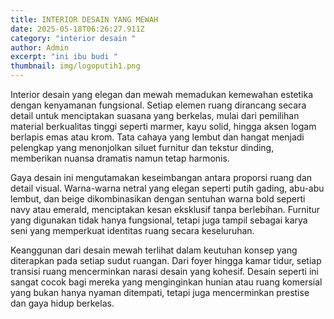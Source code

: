 ```yaml
---
title: INTERIOR DESAIN YANG MEWAH
date: 2025-05-18T06:26:27.911Z
category: "interior desain "
author: Admin
excerpt: "ini ibu budi "
thumbnail: img/logoputih1.png
---
```

<!--StartFragment-->

Interior desain yang elegan dan mewah memadukan kemewahan estetika dengan kenyamanan fungsional. Setiap elemen ruang dirancang secara detail untuk menciptakan suasana yang berkelas, mulai dari pemilihan material berkualitas tinggi seperti marmer, kayu solid, hingga aksen logam berlapis emas atau krom. Tata cahaya yang lembut dan hangat menjadi pelengkap yang menonjolkan siluet furnitur dan tekstur dinding, memberikan nuansa dramatis namun tetap harmonis.

Gaya desain ini mengutamakan keseimbangan antara proporsi ruang dan detail visual. Warna-warna netral yang elegan seperti putih gading, abu-abu lembut, dan beige dikombinasikan dengan sentuhan warna bold seperti navy atau emerald, menciptakan kesan eksklusif tanpa berlebihan. Furnitur yang digunakan tidak hanya fungsional, tetapi juga tampil sebagai karya seni yang memperkuat identitas ruang secara keseluruhan.

Keanggunan dari desain mewah terlihat dalam keutuhan konsep yang diterapkan pada setiap sudut ruangan. Dari foyer hingga kamar tidur, setiap transisi ruang mencerminkan narasi desain yang kohesif. Desain seperti ini sangat cocok bagi mereka yang menginginkan hunian atau ruang komersial yang bukan hanya nyaman ditempati, tetapi juga mencerminkan prestise dan gaya hidup berkelas.

<!--EndFragment-->